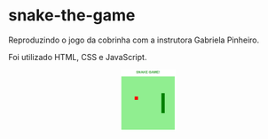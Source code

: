 # snake-the-game
Reproduzindo o jogo da cobrinha com a instrutora Gabriela Pinheiro.

Foi utilizado HTML, CSS e JavaScript.

<p align="center">
    <img src=".github/snakeGame.png" width=100>
</P>
